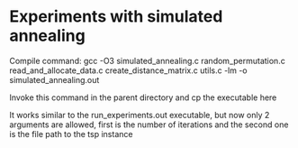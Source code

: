 # Experiments with simulated annealing

Compile command: gcc -O3 simulated\_annealing.c random\_permutation.c read\_and\_allocate\_data.c create\_distance\_matrix.c utils.c -lm -o simulated\_annealing.out

Invoke this command in the parent directory and cp the executable here

It works similar to the run\_experiments.out executable, but now only 2 arguments are allowed, first is the number of iterations and the second one is the file path to the tsp instance

